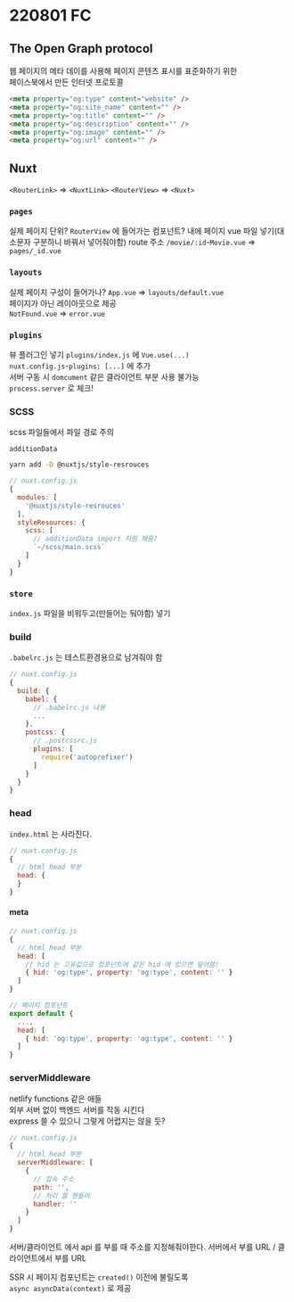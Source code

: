 # 220801 FC

## The Open Graph protocol
웹 페이지의 메타 데이를 사용해 페이지 콘텐츠 표시를 표준화하기 위한  
페이스북에서 만든 인터넷 프로토콜

```html
<meta property="og:type" content="website" />
<meta property="og:site_name" content="" />
<meta property="og:title" content="" />
<meta property="og:description" content="" />
<meta property="og:image" content="" />
<meta property="og:url" content="" />
```

## Nuxt
`<RouterLink>` => `<NuxtLink>`
`<RouterView>` => `<Nuxt>`

### `pages`  
실제 페이지 단위? `RouterView` 에 들어가는 컴포넌트?
내에 페이지 vue 파일 넣기(대소문자 구분하니 바꿔서 넣어줘야함)
route 주소 `/movie/:id`-`Movie.vue` => `pages/_id.vue`

### `layouts`  
실제 페이지 구성이 들어가나?
`App.vue` => `layouts/default.vue`  
페이지가 아닌 레이아웃으로 제공  
`NotFound.vue` => `error.vue`

### `plugins`  
뷰 플러그인 넣기
`plugins/index.js` 에 `Vue.use(...)`  
`nuxt.config.js`-`plugins: [...]` 에 추가  
서버 구동 시 `domcument` 같은 클라이언트 부분 사용 불가능  
`process.server` 로 체크!  

### SCSS
scss 파일들에서 파일 경로 주의  

`additionData`
```sh
yarn add -D @nuxtjs/style-resrouces
```
```js
// nuxt.config.js
{
  modules: [
    '@nuxtjs/style-resrouces'
  ],
  styleResources: {
    scss: [
      // additionData import 처럼 해줌?
      `~/scss/main.scss`
    ]
  }
}
```

### `store`
`index.js` 파일을 비워두고(만들어는 둬야함) 넣기

### build
`.babelrc.js` 는 테스트환경용으로 남겨줘야 함


```js
// nuxt.config.js
{
  build: {
    babel: {
      // .babelrc.js 내용
      ...
    },
    postcss: {
      // .postcssrc.js
      plugins: [
        require('autoprefixer')
      ]
    }
  }
}
```

### head
`index.html` 는 사라진다.
```js
// nuxt.config.js
{
  // html head 부분
  head: {
  }
}
```

#### meta
```js
// nuxt.config.js
{
  // html head 부분
  head: [
    // hid 는 고유값으로 컴포넌트에 같은 hid 에 있으면 덮어씀!
    { hid: 'og:type', property: 'og:type', content: '' }
  ]
}
```
```js
// 페이지 컴포넌트
export default {
  ...,
  head: [
    { hid: 'og:type', property: 'og:type', content: '' }
  ]
}
```


### serverMiddleware
netlify functions 같은 애들  
외부 서버 없이 백엔드 서버를 작동 시킨다  
express 쓸 수 있으니 그렇게 어렵지는 않을 듯?
```js
// nuxt.config.js
{
  // html head 부분
  serverMiddleware: [
    {
      // 접속 주소
      path: '',
      // 처리 할 핸들러
      handler: ''
    }
  ]
}
```

서버/클라이언트 에서 api 를 부를 때 주소를 지정해줘야한다.
서버에서 부를 URL / 클라이언트에서 부를 URL

SSR 시 페이지 컴포넌트는 `created()` 이전에 불릴도록  
`async asyncData(context)` 로 제공  
